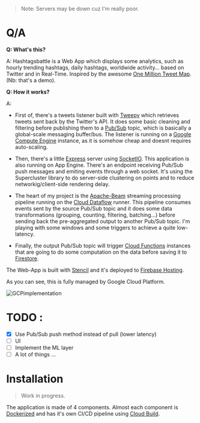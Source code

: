 > Note: Servers may be down cuz I'm really poor.

# Q/A

**Q: What's this?**

A: Hashtagsbattle is a Web App which displays some analytics, such as hourly trending hashtags, daily hashtags, worldwide activity... based on Twitter and in Real-Time. Inspired by the awesome [One Million Tweet Map](https://onemilliontweetmap.com). (Nb: that's a demo).

**Q: How it works?**

A: 

- First of, there's a tweets listener built with [Tweepy](https://tweepy.readthedocs.io) which retrieves tweets sent back by the Twitter's API. It does some basic cleaning and filtering before publishing them to a [Pub/Sub](https://cloud.google.com/pubsub/docs/overview) topic, which is basically a global-scale messaging buffer/bus. The listener is running on a [Google Compute Engine](https://cloud.google.com/compute/) instance, as it is somehow cheap and doesnt requires auto-scaling. 

- Then, there's a little [Express](https://expressjs.com/) server using [SocketIO](https://socket.io/). This application is also running on App Engine. There's an endpoint receiving Pub/Sub push messages and emiting events through a web socket. It's using the Supercluster library to do server-side clustering on points and to reduce networkig/client-side rendering delay.

- The heart of my project is the [Apache-Beam](https://beam.apache.org/) streaming processing pipeline running on the [Cloud Dataflow](https://cloud.google.com/dataflow) runner. This pipeline consumes events sent by the source Pub/Sub topic and it does some data transformations (grouping, counting, filtering, batching...) before sending back the pre-aggregated output to another Pub/Sub topic. I'm playing with some windows and some triggers to achieve a quite low-latency.

- Finally, the output Pub/Sub topic will trigger [Cloud Functions](https://cloud.google.com/functions/) instances that are going to do some computation on the data before saving it to [Firestore](https://firebase.google.com/docs/firestore).

The Web-App is built with [Stencil](https://stenciljs.com/) and it's deployed to [Firebase Hosting](https://firebase.google.com/docs/hosting).

As you can see, this is fully managed by Google Cloud Platform.

![GCPimplementation](https://i.imgur.com/bLogDAg.png)

# TODO :
- [X] Use Pub/Sub push method instead of pull (lower latency)
- [ ] UI
- [ ] Implement the ML layer
- [ ] A lot of things
...

# Installation

> Work in progress.

The application is made of 4 components. Almost each component is [Dockerized](https://www.docker.com/) and has it's own CI/CD pipeline using [Cloud Build](https://cloud.google.com/cloud-build). 
